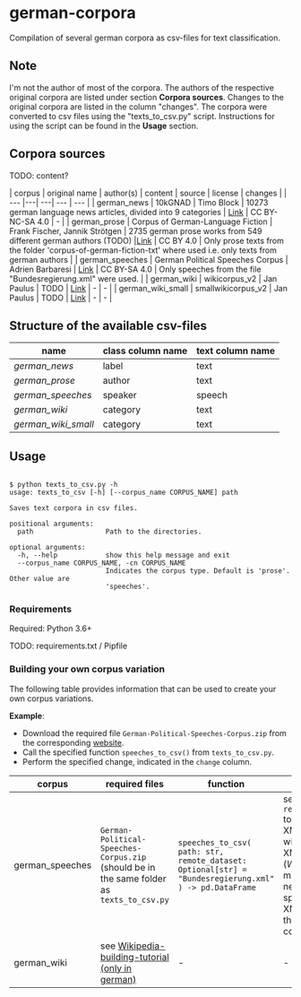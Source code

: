 # german-corpora
Compilation of several german corpora as csv-files for text classification. 


## Note

I'm not the author of most of the corpora. The authors of the respective original corpora are listed under section **Corpora sources**. Changes to the original corpora are listed in the column "changes". The corpora were converted to csv files using the "texts_to_csv.py" script. Instructions for using the script can be found in the **Usage** section.

## Corpora sources

TODO: content?

| corpus | original name | author(s) | content | source | license | changes |
| --- |---| ---| --- | --- |
| german_news | 10kGNAD | Timo Block | 10273 german language news articles, divided into 9 categories | [Link](https://tblock.github.io/10kGNAD/) | CC BY-NC-SA 4.0 | - |
| german_prose | Corpus of German-Language Fiction | Frank Fischer, Jannik Strötgen | 2735 german prose works from 549 different german authors (TODO) |[Link](https://figshare.com/articles/Corpus_of_German-Language_Fiction_txt_/4524680/1) | CC BY 4.0 | Only prose texts from the folder 'corpus-of-german-fiction-txt' where used i.e. only texts from german authors  |
| german_speeches | German Political Speeches Corpus | Adrien Barbaresi | [Link](https://adrien.barbaresi.eu/corpora/speeches/#data) | CC BY-SA 4.0 | Only speeches from the file "Bundesregierung.xml" were used. |
| german_wiki | wikicorpus_v2 | Jan Paulus | TODO | [Link](https://github.com/realjanpaulus/german_text_classification_nlp) | - | - |
| german_wiki_small | smallwikicorpus_v2 | Jan Paulus | TODO | [Link](https://github.com/realjanpaulus/german_text_classification_nlp) | - | - |

## Structure of the available csv-files

| name | class column name | text column name |
| --- | --- | --- |
| *german_news* | label | text |
| *german_prose* | author | text |
| *german_speeches* | speaker| speech |
| *german_wiki* | category | text |
| *german_wiki_small* | category | text |

## Usage

```

$ python texts_to_csv.py -h
usage: texts_to_csv [-h] [--corpus_name CORPUS_NAME] path

Saves text corpora in csv files.

positional arguments:
  path                  Path to the directories.

optional arguments:
  -h, --help            show this help message and exit
  --corpus_name CORPUS_NAME, -cn CORPUS_NAME 
                        Indicates the corpus type. Default is 'prose'. Other value are
                        'speeches'.

```

### Requirements

Required: Python 3.6+

TODO: requirements.txt / Pipfile

### Building your own corpus variation

The following table provides information that can be used to create your own corpus variations.

**Example**: 
* Download the required file `German-Political-Speeches-Corpus.zip` from the corresponding [website](https://adrien.barbaresi.eu/corpora/speeches/#data). 
* Call the specified function `speeches_to_csv()` from `texts_to_csv.py`.
* Perform the specified change, indicated in the `change` column.

| corpus | required files| function | change |
| --- | --- | --- | --- |
| german_speeches | `German-Political-Speeches-Corpus.zip` (should be in the same folder as `texts_to_csv.py` | `speeches_to_csv(`<br> `path: str,` <br> `remote_dataset: Optional[str] = "Bundesregierung.xml"`<br>`) -> pd.DataFrame` | set `remote_dateset` to a different XML-file within the XML-file (*Watch out*: It may be necessary to specify other XML tags in the source code.) |
| german_wiki | see [Wikipedia-building-tutorial (only in german)](https://github.com/realjanpaulus/german_text_classification_nlp/blob/master/tutorials/Zusatzkapitel%20-%20Wie%20baue%20ich%20mein%20eigenes%20Wikipediakorpus%3F.ipynb) | - | - |

